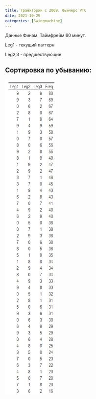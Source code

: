 ```yaml
---
title: Траектории c 2009. Фьючерс РТС
date: 2021-10-29
categories: [Swingmachine]
---
```



Данные Финам. Таймфрейм 60 минут.

Leg1 - текущий паттерн

Leg2,3 - предшествующие

 
 
## Сортировка по убыванию:

<img src="/images/all_freq.png" alt="">

